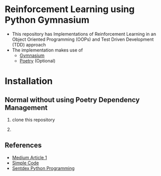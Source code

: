 # Reinforcement Learning using Python Gymnasium
- This repository has Implementations of Reinforcement Learning in an Object Oriented Programming (OOPs) and Test Driven Development (TDD) approach
- The implementation makes use of 
    - [Gymnasium](https://gymnasium.farama.org/content/basic_usage/)
    - [Poetry](https://python-poetry.org/docs/basic-usage/) (Optional)

# Installation

## Normal without using Poetry Dependency Management 
1. clone this repository

2. 


## References
- [Medium Article 1](https://medium.com/towards-data-science/reinforcement-learning-introduction-and-main-concepts-48ea997c850c)
- [Simple Code](https://www.analyticsvidhya.com/blog/2022/03/a-hands-on-introduction-to-reinforcement-learning-with-python/)
- [Sentdex Python Programming](https://pythonprogramming.net/q-learning-reinforcement-learning-python-tutorial/)